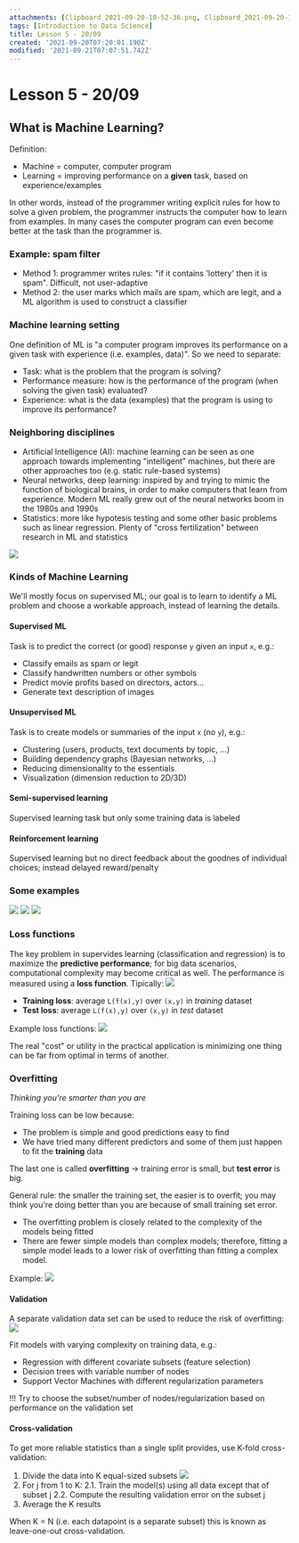 ```yaml
---
attachments: [Clipboard_2021-09-20-10-52-36.png, Clipboard_2021-09-20-11-40-51.png, Clipboard_2021-09-21-09-54-04.png, Clipboard_2021-09-21-09-54-14.png, Clipboard_2021-09-21-09-54-25.png, Clipboard_2021-09-21-09-56-05.png, Clipboard_2021-09-21-10-02-24.png, Clipboard_2021-09-21-10-03-01.png, Clipboard_2021-09-21-10-05-39.png]
tags: [Introduction to Data Science]
title: Lesson 5 - 20/09
created: '2021-09-20T07:20:01.190Z'
modified: '2021-09-21T07:07:51.742Z'
---
```


# Lesson 5 - 20/09

## What is Machine Learning?

Definition:
- Machine = computer, computer program
- Learning = improving performance on a **given** task, based on experience/examples

In other words, instead of the programmer writing explicit rules for how to solve a given problem, the programmer instructs the computer how to learn from examples. In many cases the computer program can even become better at the task than the programmer is.

### Example: spam filter

- Method 1: programmer writes rules: "if it contains 'lottery' then it is spam". Difficult, not user-adaptive
- Method 2: the user marks which mails are spam, which are legit, and a ML algorithm is used to construct a classifier

### Machine learning setting

One definition of ML is "a computer program improves its performance on a given task with experience (i.e. examples, data)".
So we need to separate:
- Task: what is the problem that the program is solving?
- Performance measure: how is the performance of the program (when solving the given task) evaluated?
- Experience: what is the data (examples) that the program is using to improve its performance?

### Neighboring disciplines

- Artificial Intelligence (AI): machine learning can be seen as one approach towards implementing "intelligent" machines, but there are other approaches too (e.g. static rule-based systems)
- Neural networks, deep learning: inspired by and trying to mimic the function of biological brains, in order to make computers that learn from experience. Modern ML really grew out of the neural networks boom in the 1980s and 1990s
- Statistics: more like hypotesis testing and some other basic problems such as linear regression. Plenty of "cross fertilization" between research in ML and statistics

![](@attachment/Clipboard_2021-09-20-10-52-36.png)

### Kinds of Machine Learning

We'll mostly focus on supervised ML; our goal is to learn to identify a ML problem and choose a workable approach, instead of learning the details.

#### Supervised ML

Task is to predict the correct (or good) response `y` given an input `x`, e.g.:
- Classify emails as spam or legit
- Classify handwritten numbers or other symbols
- Predict movie profits based on directors, actors...
- Generate text description of images

#### Unsupervised ML

Task is to create models or summaries of the input `x` (no `y`), e.g.:
- Clustering (users, products, text documents by topic, ...)
- Building dependency graphs (Bayesian networks, ...)
- Reducing dimensionality to the essentials
- Visualization (dimension reduction to 2D/3D)

#### Semi-supervised learning

Supervised learning task but only some training data is labeled

#### Reinforcement learning

Supervised learning but no direct feedback about the goodnes of individual choices; instead delayed reward/penalty

### Some examples

![](@attachment/Clipboard_2021-09-21-09-54-04.png)
![](@attachment/Clipboard_2021-09-21-09-54-14.png)
![](@attachment/Clipboard_2021-09-21-09-54-25.png)


### Loss functions

The key problem in supervides learning (classification and regression) is to maximize the **predictive performance**; for big data scenarios, computational complexity may become critical as well.
The performance is measured using a **loss function**. Tipically:
![](@attachment/Clipboard_2021-09-21-09-56-05.png)

- **Training loss**: average `L(f(x),y)` over `(x,y)` in _training_ dataset
- **Test loss**: average `L(f(x),y)` over `(x,y)` in _test_ dataset

Example loss functions:
![](@attachment/Clipboard_2021-09-20-11-40-51.png)

The real "cost" or utility in the practical application is minimizing one thing can be far from optimal in terms of another.

### Overfitting
_Thinking you're smarter than you are_

Training loss can be low because:
- The problem is simple and good predictions easy to find
- We have tried many different predictors and some of them just happen to fit the **training** data

The last one is called **overfitting** -> training error is small, but **test error** is big.

General rule: the smaller the training set, the easier is to overfit; you may think you're doing better than you are because of small training set error.

- The overfitting problem is closely related to the complexity of the models being fitted
- There are fewer simple models than complex models; therefore, fitting a simple model leads to a lower risk of overfitting than fitting a complex model.

Example:
![](@attachment/Clipboard_2021-09-21-10-02-24.png)

#### Validation

A separate validation data set can be used to reduce the risk of overfitting:
![](@attachment/Clipboard_2021-09-21-10-03-01.png)

Fit models with varying complexity on training data, e.g.:
- Regression with different covariate subsets (feature selection)
- Decision trees with variable number of nodes
- Support Vector Machines with different regularization parameters

!!! Try to choose the subset/number of nodes/regularization based on performance on the validation set

#### Cross-validation

To get more reliable statistics than a single split provides, use K-fold cross-validation:
1. Divide the data into K equal-sized subsets
  ![](@attachment/Clipboard_2021-09-21-10-05-39.png)
2. For j from 1 to K:
  2.1. Train the model(s) using all data except that of subset j
  2.2. Compute the resulting validation error on the subset j
3. Average the K results

When K = N (i.e. each datapoint is a separate subset) this is known as leave-one-out cross-validation.


















